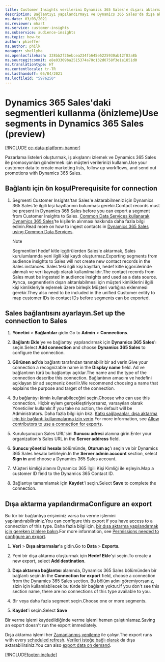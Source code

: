 ```yaml
---
title: Customer Insights verilerini Dynamics 365 Sales'e dışarı aktarma
description: Bağlantıyı yapılandırmayı ve Dynamics 365 Sales'da dışa aktarmayı öğrenin.
ms.date: 03/03/2021
ms.reviewer: mhart
ms.service: customer-insights
ms.subservice: audience-insights
ms.topic: how-to
author: pkieffer
ms.author: philk
manager: shellyha
ms.openlocfilehash: 328bb2f26ebcea234fb645e5225930ab12f82a8b
ms.sourcegitcommit: e8e03309ba2515374a70c132d0758f3e1e1851d0
ms.translationtype: HT
ms.contentlocale: tr-TR
ms.lasthandoff: 05/04/2021
ms.locfileid: "5976250"
---
```

# <a name="use-segments-in-dynamics-365-sales-preview"></a><span data-ttu-id="401b4-103">Dynamics 365 Sales'daki segmentleri kullanma (önizleme)</span><span class="sxs-lookup"><span data-stu-id="401b4-103">Use segments in Dynamics 365 Sales (preview)</span></span>

[!INCLUDE [cc-data-platform-banner](../includes/cc-data-platform-banner.md)]

<span data-ttu-id="401b4-104">Pazarlama listeleri oluşturmak, iş akışlarını izlemek ve Dynamics 365 Sales ile promosyonları göndermek için müşteri verilerinizi kullanın.</span><span class="sxs-lookup"><span data-stu-id="401b4-104">Use your customer data to create marketing lists, follow up workflows, and send out promotions with Dynamics 365 Sales.</span></span>

## <a name="prerequisite-for-connection"></a><span data-ttu-id="401b4-105">Bağlantı için ön koşul</span><span class="sxs-lookup"><span data-stu-id="401b4-105">Prerequisite for connection</span></span>

1. <span data-ttu-id="401b4-106">Segmenti Customer Insights'tan Sales'e aktarabilmeniz için Dynamics 365 Sales'te ilgili kişi kayıtlarının bulunması gerekir.</span><span class="sxs-lookup"><span data-stu-id="401b4-106">Contact records must be present in Dynamics 365 Sales before you can export a segment from Customer Insights to Sales.</span></span> <span data-ttu-id="401b4-107">[Common Data Services kullanarak Dynamics 365 Sales](connect-power-query.md)'te kişilerin alınması hakkında daha fazla bilgi edinin.</span><span class="sxs-lookup"><span data-stu-id="401b4-107">Read more on how to ingest contacts in [Dynamics 365 Sales using Common Data Services](connect-power-query.md).</span></span>

   > [!NOTE]
   > <span data-ttu-id="401b4-108">Segmentleri hedef kitle içgörülerden Sales'e aktarmak, Sales kurulumlarında yeni ilgili kişi kaydı oluşturmaz.</span><span class="sxs-lookup"><span data-stu-id="401b4-108">Exporting segments from audience insights to Sales will not create new contact records in the Sales instances.</span></span> <span data-ttu-id="401b4-109">Sales'teki ilgili kişi kayıtları, hedef kitle içgörülerinde alınmalı ve veri kaynağı olarak kullanılmalıdır.</span><span class="sxs-lookup"><span data-stu-id="401b4-109">The contact records from Sales must be ingested in audience insights and used as a data source.</span></span> <span data-ttu-id="401b4-110">Ayrıca, segmentlerin dışarı aktarılabilmesi için müşteri kimliklerini ilgili kişi kimlikleriyle eşlemek üzere birleşik Müşteri varlığına eklenmesi gerekir.</span><span class="sxs-lookup"><span data-stu-id="401b4-110">They also need to be included in the unified Customer entity to map customer IDs to contact IDs before segments can be exported.</span></span>

## <a name="set-up-the-connection-to-sales"></a><span data-ttu-id="401b4-111">Sales bağlantısını ayarlayın.</span><span class="sxs-lookup"><span data-stu-id="401b4-111">Set up the connection to Sales</span></span>

1. <span data-ttu-id="401b4-112">**Yönetici** > **Bağlantılar** gidin.</span><span class="sxs-lookup"><span data-stu-id="401b4-112">Go to **Admin** > **Connections**.</span></span>

1. <span data-ttu-id="401b4-113">**Bağlantı Ekle**'ye ve bağlantıyı yapılandırmak için **Dynamics 365 Sales**'ı seçin.</span><span class="sxs-lookup"><span data-stu-id="401b4-113">Select **Add connection** and choose **Dynamics 365 Sales** to configure the connection.</span></span>

1. <span data-ttu-id="401b4-114">**Görünen ad**'da bağlantı tarafından tanınabilir bir ad verin.</span><span class="sxs-lookup"><span data-stu-id="401b4-114">Give your connection a recognizable name in the **Display name** field.</span></span> <span data-ttu-id="401b4-115">Ad ve bağlantının türü bu bağlantıyı açıklar.</span><span class="sxs-lookup"><span data-stu-id="401b4-115">The name and the type of the connection describe this connection.</span></span> <span data-ttu-id="401b4-116">Bağlantının amacını ve hedefini açıklayan bir ad seçmeniz önerilir.</span><span class="sxs-lookup"><span data-stu-id="401b4-116">We recommend choosing a name that explains the purpose and target of the connection.</span></span>

1. <span data-ttu-id="401b4-117">Bu bağlantıyı kimin kullanabileceğini seçin.</span><span class="sxs-lookup"><span data-stu-id="401b4-117">Choose who can use this connection.</span></span> <span data-ttu-id="401b4-118">Hiçbir eylem gerçekleştiriyorsanız, varsayılan olarak Yöneticiler kullanılır.</span><span class="sxs-lookup"><span data-stu-id="401b4-118">If you take no action, the default will be Administrators.</span></span> <span data-ttu-id="401b4-119">Daha fazla bilgi için bkz. [Katkı sağlayanlar, dışa aktarma için bir bağlantı kullanmalarına izin verin](connections.md#allow-contributors-to-use-a-connection-for-exports).</span><span class="sxs-lookup"><span data-stu-id="401b4-119">For more information, see [Allow contributors to use a connection for exports](connections.md#allow-contributors-to-use-a-connection-for-exports).</span></span>

1. <span data-ttu-id="401b4-120">Kuruluşunuzun Sales URL'sini **Sunucu adresi** alanına girin.</span><span class="sxs-lookup"><span data-stu-id="401b4-120">Enter your organization's Sales URL in the **Server address** field.</span></span>

1. <span data-ttu-id="401b4-121">**Sunucu yönetici hesabı** bölümünde, **Oturum aç**'ı seçin ve bir Dynamics 365 Sales hesabı belirleyin.</span><span class="sxs-lookup"><span data-stu-id="401b4-121">In the **Server admin account** section, select **Sign in** and choose a Dynamics 365 Sales account.</span></span>

1. <span data-ttu-id="401b4-122">Müşteri kimliği alanını Dynamics 365 İlgili Kişi Kimliği ile eşleyin.</span><span class="sxs-lookup"><span data-stu-id="401b4-122">Map a customer ID field to the Dynamics 365 Contact ID.</span></span>

1. <span data-ttu-id="401b4-123">Bağlantıyı tamamlamak için **Kaydet**'i seçin.</span><span class="sxs-lookup"><span data-stu-id="401b4-123">Select **Save** to complete the connection.</span></span> 

## <a name="configure-an-export"></a><span data-ttu-id="401b4-124">Dışa aktarma yapılandırma</span><span class="sxs-lookup"><span data-stu-id="401b4-124">Configure an export</span></span>

<span data-ttu-id="401b4-125">Bu tür bir bağlantıya erişiminiz varsa bu verme işlemini yapılandırabilirsiniz.</span><span class="sxs-lookup"><span data-stu-id="401b4-125">You can configure this export if you have access to a connection of this type.</span></span> <span data-ttu-id="401b4-126">Daha fazla bilgi için, [bir dışa aktarma yapılandırmak için gereken izinlere bakın](export-destinations.md#set-up-a-new-export).</span><span class="sxs-lookup"><span data-stu-id="401b4-126">For more information, see [Permissions needed to configure an export](export-destinations.md#set-up-a-new-export).</span></span>

1. <span data-ttu-id="401b4-127">**Veri** > **Dışa aktarmalar**'a gidin.</span><span class="sxs-lookup"><span data-stu-id="401b4-127">Go to **Data** > **Exports**.</span></span>

1. <span data-ttu-id="401b4-128">Yeni bir dışa aktarma oluşturmak için **Hedef Ekle**'yi seçin.</span><span class="sxs-lookup"><span data-stu-id="401b4-128">To create a new export, select **Add destination**.</span></span>

1. <span data-ttu-id="401b4-129">**Dışa aktarma bağlantısı** alanında, Dynamics 365 Sales bölümünden bir bağlantı seçin.</span><span class="sxs-lookup"><span data-stu-id="401b4-129">In the **Connection for export** field, choose a connection from the Dynamics 365 Sales section.</span></span> <span data-ttu-id="401b4-130">Bu bölüm adını göremiyorsanız, sizin için kullanılabilecek bu türde bir bağlantı yoktur.</span><span class="sxs-lookup"><span data-stu-id="401b4-130">If you don't see this section name, there are no connections of this type available to you.</span></span>

1. <span data-ttu-id="401b4-131">Bir veya daha fazla segment seçin.</span><span class="sxs-lookup"><span data-stu-id="401b4-131">Choose one or more segments.</span></span>

1. <span data-ttu-id="401b4-132">**Kaydet**'i seçin.</span><span class="sxs-lookup"><span data-stu-id="401b4-132">Select **Save**</span></span>

<span data-ttu-id="401b4-133">Bir verme işlemi kaydedildiğinde verme işlemi hemen çalıştırılamaz.</span><span class="sxs-lookup"><span data-stu-id="401b4-133">Saving an export doesn't run the export immediately.</span></span>

<span data-ttu-id="401b4-134">Dışa aktarma işlemi her [Zamanlanmış yenileme](system.md#schedule-tab) ile çalışır.</span><span class="sxs-lookup"><span data-stu-id="401b4-134">The export runs with every [scheduled refresh](system.md#schedule-tab).</span></span> <span data-ttu-id="401b4-135">[Verileri isteğe bağlı olarak](export-destinations.md#run-exports-on-demand) da dışa aktarabilirsiniz.</span><span class="sxs-lookup"><span data-stu-id="401b4-135">You can also [export data on demand](export-destinations.md#run-exports-on-demand).</span></span> 

[!INCLUDE[footer-include](../includes/footer-banner.md)]

